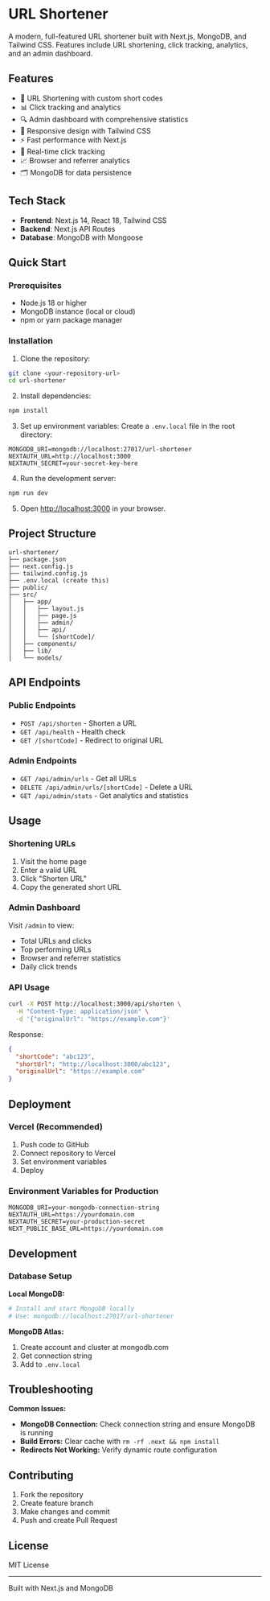 # URL Shortener

A modern, full-featured URL shortener built with Next.js, MongoDB, and Tailwind CSS. Features include URL shortening, click tracking, analytics, and an admin dashboard.

## Features

- 🔗 URL Shortening with custom short codes
- 📊 Click tracking and analytics
- 🔍 Admin dashboard with comprehensive statistics
- 📱 Responsive design with Tailwind CSS
- ⚡ Fast performance with Next.js
- 🔄 Real-time click tracking
- 📈 Browser and referrer analytics
- 🗂️ MongoDB for data persistence

## Tech Stack

- **Frontend**: Next.js 14, React 18, Tailwind CSS
- **Backend**: Next.js API Routes
- **Database**: MongoDB with Mongoose

## Quick Start

### Prerequisites

- Node.js 18 or higher
- MongoDB instance (local or cloud)
- npm or yarn package manager

### Installation

1. Clone the repository:
```bash
git clone <your-repository-url>
cd url-shortener
```

2. Install dependencies:
```bash
npm install
```

3. Set up environment variables:
Create a `.env.local` file in the root directory:
```env
MONGODB_URI=mongodb://localhost:27017/url-shortener
NEXTAUTH_URL=http://localhost:3000
NEXTAUTH_SECRET=your-secret-key-here
```

4. Run the development server:
```bash
npm run dev
```

5. Open [http://localhost:3000](http://localhost:3000) in your browser.

## Project Structure

```
url-shortener/
├── package.json
├── next.config.js
├── tailwind.config.js
├── .env.local (create this)
├── public/
├── src/
│   ├── app/
│   │   ├── layout.js
│   │   ├── page.js
│   │   ├── admin/
│   │   ├── api/
│   │   └── [shortCode]/
│   ├── components/
│   ├── lib/
│   └── models/
```

## API Endpoints

### Public Endpoints
- `POST /api/shorten` - Shorten a URL
- `GET /api/health` - Health check
- `GET /[shortCode]` - Redirect to original URL

### Admin Endpoints
- `GET /api/admin/urls` - Get all URLs
- `DELETE /api/admin/urls/[shortCode]` - Delete a URL
- `GET /api/admin/stats` - Get analytics and statistics

## Usage

### Shortening URLs
1. Visit the home page
2. Enter a valid URL
3. Click "Shorten URL"
4. Copy the generated short URL

### Admin Dashboard
Visit `/admin` to view:
- Total URLs and clicks
- Top performing URLs
- Browser and referrer statistics
- Daily click trends

### API Usage

```bash
curl -X POST http://localhost:3000/api/shorten \
  -H "Content-Type: application/json" \
  -d '{"originalUrl": "https://example.com"}'
```

Response:
```json
{
  "shortCode": "abc123",
  "shortUrl": "http://localhost:3000/abc123",
  "originalUrl": "https://example.com"
}
```

## Deployment

### Vercel (Recommended)
1. Push code to GitHub
2. Connect repository to Vercel
3. Set environment variables
4. Deploy

### Environment Variables for Production
```env
MONGODB_URI=your-mongodb-connection-string
NEXTAUTH_URL=https://yourdomain.com
NEXTAUTH_SECRET=your-production-secret
NEXT_PUBLIC_BASE_URL=https://yourdomain.com
```

## Development

### Database Setup

**Local MongoDB:**
```bash
# Install and start MongoDB locally
# Use: mongodb://localhost:27017/url-shortener
```

**MongoDB Atlas:**
1. Create account and cluster at mongodb.com
2. Get connection string
3. Add to `.env.local`

## Troubleshooting

**Common Issues:**

- **MongoDB Connection:** Check connection string and ensure MongoDB is running
- **Build Errors:** Clear cache with `rm -rf .next && npm install`
- **Redirects Not Working:** Verify dynamic route configuration

## Contributing

1. Fork the repository
2. Create feature branch
3. Make changes and commit
4. Push and create Pull Request

## License

MIT License

---

Built with Next.js and MongoDB
